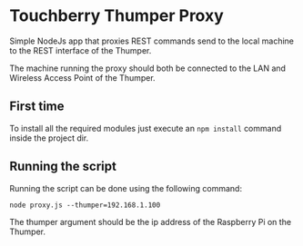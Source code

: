 # Touchberry Thumper Proxy

Simple NodeJs app that proxies REST commands send to the local machine to the REST interface of the Thumper.

The machine running the proxy should both be connected to the LAN and Wireless Access Point of the Thumper.

## First time

To install all the required modules just execute an `npm install` command inside the project dir.

## Running the script

Running the script can be done using the following command:

```shell
node proxy.js --thumper=192.168.1.100
```

The thumper argument should be the ip address of the Raspberry Pi on the Thumper.
